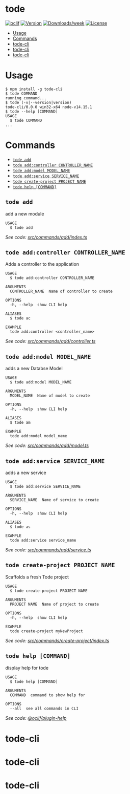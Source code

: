 tode
====



[![oclif](https://img.shields.io/badge/cli-oclif-brightgreen.svg)](https://oclif.io)
[![Version](https://img.shields.io/npm/v/tode.svg)](https://npmjs.org/package/tode-cli)
[![Downloads/week](https://img.shields.io/npm/dw/tode.svg)](https://npmjs.org/package/tode)
[![License](https://img.shields.io/npm/l/tode.svg)](https://github.com/tode/tode/blob/master/package.json)

<!-- toc -->
* [Usage](#usage)
* [Commands](#commands)
* [tode-cli](#tode-cli)
* [tode-cli](#tode-cli-1)
* [tode-cli](#tode-cli-2)
<!-- tocstop -->
# Usage
<!-- usage -->
```sh-session
$ npm install -g tode-cli
$ tode COMMAND
running command...
$ tode (-v|--version|version)
tode-cli/0.0.0 win32-x64 node-v14.15.1
$ tode --help [COMMAND]
USAGE
  $ tode COMMAND
...
```
<!-- usagestop -->
# Commands
<!-- commands -->
* [`tode add`](#tode-add)
* [`tode add:controller CONTROLLER_NAME`](#tode-addcontroller-controller_name)
* [`tode add:model MODEL_NAME`](#tode-addmodel-model_name)
* [`tode add:service SERVICE_NAME`](#tode-addservice-service_name)
* [`tode create-project PROJECT NAME`](#tode-create-project-project-name)
* [`tode help [COMMAND]`](#tode-help-command)

## `tode add`

add a new module

```
USAGE
  $ tode add
```

_See code: [src/commands/add/index.ts](https://github.com/tode/tode/blob/v0.0.0/src/commands/add/index.ts)_

## `tode add:controller CONTROLLER_NAME`

Adds a controller to the application

```
USAGE
  $ tode add:controller CONTROLLER_NAME

ARGUMENTS
  CONTROLLER_NAME  Name of controller to create

OPTIONS
  -h, --help  show CLI help

ALIASES
  $ tode ac

EXAMPLE
  tode add:controller <controller_name>
```

_See code: [src/commands/add/controller.ts](https://github.com/tode/tode/blob/v0.0.0/src/commands/add/controller.ts)_

## `tode add:model MODEL_NAME`

adds a new Databse Model

```
USAGE
  $ tode add:model MODEL_NAME

ARGUMENTS
  MODEL_NAME  Name of model to create

OPTIONS
  -h, --help  show CLI help

ALIASES
  $ tode am

EXAMPLE
  tode add:model model_name
```

_See code: [src/commands/add/model.ts](https://github.com/tode/tode/blob/v0.0.0/src/commands/add/model.ts)_

## `tode add:service SERVICE_NAME`

adds a new service

```
USAGE
  $ tode add:service SERVICE_NAME

ARGUMENTS
  SERVICE_NAME  Name of service to create

OPTIONS
  -h, --help  show CLI help

ALIASES
  $ tode as

EXAMPLE
  tode add:service service_name
```

_See code: [src/commands/add/service.ts](https://github.com/tode/tode/blob/v0.0.0/src/commands/add/service.ts)_

## `tode create-project PROJECT NAME`

Scaffolds a fresh Tode project

```
USAGE
  $ tode create-project PROJECT NAME

ARGUMENTS
  PROJECT NAME  Name of project to create

OPTIONS
  -h, --help  show CLI help

EXAMPLE
  tode create-project myNewProject
```

_See code: [src/commands/create-project/index.ts](https://github.com/tode/tode/blob/v0.0.0/src/commands/create-project/index.ts)_

## `tode help [COMMAND]`

display help for tode

```
USAGE
  $ tode help [COMMAND]

ARGUMENTS
  COMMAND  command to show help for

OPTIONS
  --all  see all commands in CLI
```

_See code: [@oclif/plugin-help](https://github.com/oclif/plugin-help/blob/v3.2.2/src/commands/help.ts)_
<!-- commandsstop -->
# tode-cli
# tode-cli
# tode-cli
